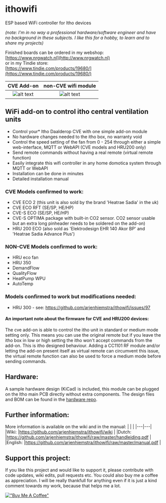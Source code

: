 # ithowifi
ESP based WiFi controller for Itho devices

*(note: I'm in no way a professional hardware/software engineer and have no background in these subjects. I like this for a hobby, to learn and to share my projects)*

Finished boards can be ordered in my webshop:  
[https://www.nrgwatch.nl](http://www.nrgwatch.nl)  
or in my Tindie store:  
[https://www.tindie.com/products/19680/](https://www.tindie.com/products/19680/)  

|CVE Add-on|non-CVE wifi module|
|:---:|:---:|
|![alt text](https://github.com/arjenhiemstra/ithowifi/blob/master/images/pcb.png "CVE Add-on PCB")  |  ![alt text](https://github.com/arjenhiemstra/ithowifi/blob/master/images/non-cve-pcb.png "non-CVE module PCB")|

## WiFi add-on to control itho central ventilation units

-   Control your* Itho Daalderop CVE with one simple add-on module
-   No hardware changes needed to the itho box, no warranty void
-   Control the speed setting of the fan from 0 - 254 through either a simple web-interface, MQTT or WebAPI (CVE models and HRU200 only)
-   Send remote commands without having a real remote (virtual remote function)
-   Easily integrate this wifi controller in any home domotica system through MQTT or WebAPI
-   Installation can be done in minutes
-   Detailed installation manual

###  CVE Models confirmed to work:
-   CVE ECO 2 (this unit is also sold by the brand 'Heatrae Sadia' in the uk)
-   CVE ECO RFT (SE/SP, HE/HP)
-   CVE-S ECO (SE/SP, HE/HP)
-   CVE-S OPTIMA package with built-in CO2 sensor. CO2 sensor usable but an extra long pinheader needs to be soldered on the add-on)
-   HRU 200 ECO (also sold as 'Elektrodesign EHR 140 Akor BP' and 'Heatrae Sadia Advance Plus')

###  NON-CVE Models confirmed to work:
-   HRU eco fan
-   HRU 350
-   DemandFlow
-   QualityFlow
-   HeatPump WPU
-   AutoTemp

###  Models confirmed to work but modifications needed:
-   HRU 300 - see: https://github.com/arjenhiemstra/ithowifi/issues/97

####   An important note about the firmware for CVE and HRU200 devices:
The cve add-on is able to control the itho unit in standard or medium mode setting only. This means you can use the original remote but if you leave the itho box in low or high setting the itho won't accept commands from the add-on. This is itho designed behaviour. Adding a CC1101 RF module and/or letting the add-on present itself as virtual remote can circumvent this issue, the virtual remote function can also be used to force a medium mode before sending commands.

## Hardware:

A sample hardware design (KiCad) is included, this module can be plugged on the Itho main PCB directly without extra components.
The design files and BOM can be found in the [hardware repo](https://github.com/arjenhiemstra/ithowifi_hardware).

## Further information:

More information is available on the wiki and in the manual:
|  |  |
|---|---|
|Wiki:  |https://github.com/arjenhiemstra/ithowifi/wiki  |
|Dutch:  |https://github.com/arjenhiemstra/ithowifi/raw/master/handleiding.pdf  |
|English:  |https://github.com/arjenhiemstra/ithowifi/raw/master/manual.pdf  |

## Support this project:
If you like this project and would like to support it, please contribute with code updates, wiki edits, pull requests etc. You could also buy me a coffee as appreciation.
I will be really thankfull for anything even if it is just a kind comment towards my work, because that helps me a lot.

[!["Buy Me A Coffee"](https://www.buymeacoffee.com/assets/img/custom_images/orange_img.png)](https://www.buymeacoffee.com/nrgwatch)

